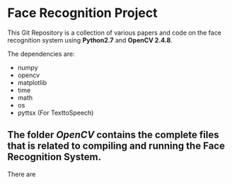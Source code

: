 # Face Recognition Project

This Git Repository is a collection of various papers and code on the face recognition system using **Python2.7** and **OpenCV 2.4.8**.

The dependencies are:
* numpy
* opencv
* matplotlib
* time
* math
* os
* pyttsx (For TexttoSpeech)

## The folder *OpenCV* contains the complete files that is related to compiling and running the Face Recognition System.

There are 